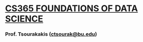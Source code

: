 # [CS365 FOUNDATIONS OF DATA SCIENCE](https://tsourakakis.com/cs365-foundations-of-data-science-spring24/) 
### Prof. Tsourakakis (ctsourak@bu.edu) 



